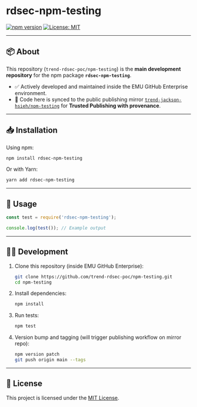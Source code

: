 # rdsec-npm-testing

[![npm version](https://img.shields.io/npm/v/rdsec-npm-testing.svg)](https://www.npmjs.com/package/rdsec-npm-testing)
[![License: MIT](https://img.shields.io/badge/License-MIT-yellow.svg)](./LICENSE)

---

## 📦 About

This repository (`trend-rdsec-poc/npm-testing`) is the **main development repository** for the npm package **`rdsec-npm-testing`**.

- ✅ Actively developed and maintained inside the EMU GitHub Enterprise environment.  
- 🚀 Code here is synced to the public publishing mirror [`trend-jackson-hsieh/npm-testing`](https://github.com/trend-jackson-hsieh/npm-testing) for **Trusted Publishing with provenance**.

---

## 📥 Installation

Using npm:

```bash
npm install rdsec-npm-testing
```

Or with Yarn:

```bash
yarn add rdsec-npm-testing
```

---

## 🔧 Usage

```js
const test = require('rdsec-npm-testing');

console.log(test()); // Example output
```

---

## 👩‍💻 Development

1. Clone this repository (inside EMU GitHub Enterprise):  
   ```bash
   git clone https://github.com/trend-rdsec-poc/npm-testing.git
   cd npm-testing
   ```

2. Install dependencies:  
   ```bash
   npm install
   ```

3. Run tests:  
   ```bash
   npm test
   ```

4. Version bump and tagging (will trigger publishing workflow on mirror repo):  
   ```bash
   npm version patch
   git push origin main --tags
   ```

---

## 📜 License

This project is licensed under the [MIT License](./LICENSE).
